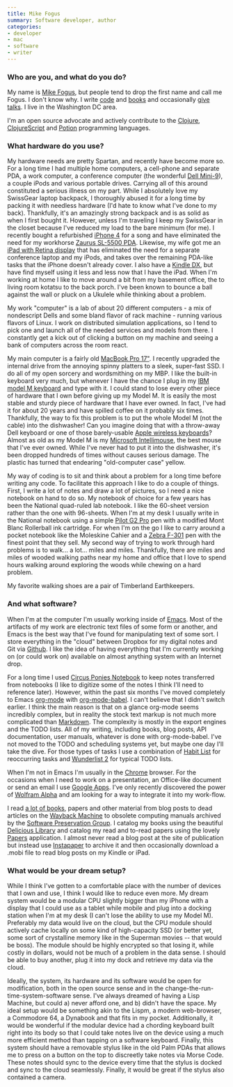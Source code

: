 ```yaml
---
title: Mike Fogus
summary: Software developer, author
categories:
- developer
- mac
- software
- writer
---
```


### Who are you, and what do you do?

My name is [Mike Fogus](http://www.fogus.me/ "Mike's website."), but people tend to drop the first name and call me Fogus. I don't know why. I write [code](http://github.com/fogus "Mike's Github account.") and [books](http://www.joyofclojure.com/ "Mike's book on Clojure.") and occasionally [give talks](http://www.fogus.me/talks/ "Mike's talks."). I live in the Washington DC area.

I'm an open source advocate and actively contribute to the [Clojure][], [ClojureScript][] and [Potion][] programming languages.

### What hardware do you use?

My hardware needs are pretty Spartan, and recently have become more so. For a long time I had multiple home computers, a cell-phone and separate PDA, a work computer, a conference computer (the wonderful [Dell Mini-9][inspiron-mini-9]), a couple iPods and various portable drives. Carrying all of this around constituted a serious illness on my part. While I absolutely love my SwissGear laptop backpack, I thoroughly abused it for a long time by packing it with needless hardware (I'd hate to know what I've done to my back). Thankfully, it's an amazingly strong backpack and is as solid as when I first bought it. However, unless I'm traveling I keep my SwissGear in the closet because I've reduced my load to the bare minimum (for me). I recently bought a refurbished [iPhone 4][iphone-4] for a song and have eliminated the need for my workhorse [Zaurus SL-5500 PDA][sl-5500]. Likewise, my wife got me an [iPad with Retina display][ipad-3] that has eliminated the need for a separate conference laptop and my iPods, and takes over the remaining PDA-like tasks that the iPhone doesn't already cover. I also have a [Kindle DX][kindle], but have find myself using it less and less now that I have the iPad. When I'm working at home I like to move around a bit from my basement office, the to living room kotatsu to the back porch. I've been known to bounce a ball against the wall or pluck on a Ukulele while thinking about a problem.

My work "computer" is a lab of about 20 different computers - a mix of nondescript Dells and some bland flavor of rack machine - running various flavors of Linux. I work on distributed simulation applications, so I tend to pick one and launch all of the needed services and models from there. I constantly get a kick out of clicking a button on my machine and seeing a bank of computers across the room react.

My main computer is a fairly old [MacBook Pro 17"][macbook-pro]. I recently upgraded the internal drive from the annoying spinny platters to a sleek, super-fast SSD. I do all of my open sorcery and wordsmithing on my MBP. I like the built-in keyboard very much, but whenever I have the chance I plug in my [IBM model M keyboard][model-m] and type with it. I could stand to lose every other piece of hardware that I own before giving up my Model M. It is easily the most stable and sturdy piece of hardware that I have ever owned. In fact, I've had it for about 20 years and have spilled coffee on it probably six times. Thankfully, the way to fix this problem is to put the whole Model M (not the cable) into the dishwasher! Can you imagine doing that with a throw-away Dell keyboard or one of those barely-usable [Apple wireless keyboards][keyboard]? Almost as old as my Model M is my [Microsoft Intellimouse][intellimouse], the best mouse that I've ever owned. While I've never had to put it into the dishwasher, it's been dropped hundreds of times without causes serious damage. The plastic has turned that endearing "old-computer case" yellow.

My way of coding is to sit and think about a problem for a long time before writing any code. To facilitate this approach I like to do a couple of things. First, I write a lot of notes and draw a lot of pictures, so I need a nice notebook on hand to do so. My notebook of choice for a few years has been the National quad-ruled lab notebook. I like the 60-sheet version rather than the one with 96-sheets. When I'm at my desk I usually write in the National notebook using a simple [Pilot G2 Pro][g2-pro] pen with a modified Mont Blanc Rollerball ink cartridge. For when I'm on the go I like to carry around a pocket notebook like the Moleskine Cahier and a [Zebra F-301][f-301] pen with the finest point that they sell. My second way of trying to work through hard problems is to walk... a lot... miles and miles. Thankfully, there are miles and miles of wooded walking paths near my home and office that I love to spend hours walking around exploring the woods while chewing on a hard problem.

My favorite walking shoes are a pair of Timberland Earthkeepers.

### And what software?

When I'm at the computer I'm usually working inside of [Emacs][]. Most of the artifacts of my work are electronic text files of some form or another, and Emacs is the best way that I've found for manipulating text of some sort. I store everything in the "cloud" between Dropbox for my digital notes and Git via [Github][]. I like the idea of having everything that I'm currently working on (or could work on) available on almost anything system with an Internet drop.

For a long time I used [Circus Ponies Notebook][notebook] to keep notes transferred from notebooks (I like to digitize some of the notes I think I'll need to reference later). However, within the past six months I've moved completely to Emacs [org-mode][] with [org-mode-babel][babel]. I can't believe that I didn't switch earlier. I think the main reason is that on a glance org-mode seems incredibly complex, but in reality the stock text markup is not much more complicated than [Markdown][]. The complexity is mostly in the export engines and the TODO lists. All of my writing, including books, blog posts, API documentation, user manuals, whatever is done with org-mode-babel. I've not moved to the TODO and scheduling systems yet, but maybe one day I'll take the dive. For those types of tasks I use a combination of [Habit List][habit-list-ios] for reoccurring tasks and [Wunderlist 2][wunderlist] for typical TODO lists.

When I'm not in Emacs I'm usually in the [Chrome][] browser. For the occasions when I need to work on a presentation, an Office-like document or send an email I use [Google Apps][g-suite]. I've only recently discovered the power of [Wolfram Alpha][wolfram-alpha] and am looking for a way to integrate it into my work-flow.

I read [a lot of books](http://www.goodreads.com/author/show/3514864.Michael_Fogus "Mike's books on Goodreads."), papers and other material from blog posts to dead articles on the [Wayback Machine][wayback-machine] to obsolete computing manuals archived by the [Software Preservation Group](http://www.softwarepreservation.org/ "The Software Preservation Group."). I catalog my books using the beautiful [Delicious Library][delicious-library] and catalog my read and to-read papers using the lovely [Papers][] application. I almost never read a blog post at the site of publication but instead use [Instapaper][] to archive it and then occasionally download a .mobi file to read blog posts on my Kindle or iPad.

### What would be your dream setup?

While I think I've gotten to a comfortable place with the number of devices that I own and use, I think I would like to reduce even more. My dream system would be a modular CPU slightly bigger than my iPhone with a display that I could use as a tablet while mobile and plug into a docking station when I'm at my desk (I can't lose the ability to use my Model M). Preferably my data would live on the cloud, but the CPU module should actively cache locally on some kind of high-capacity SSD (or better yet, some sort of crystalline memory like in the Superman movies -- that would be boss). The module should be highly encrypted so that losing it, while costly in dollars, would not be much of a problem in the data sense. I should be able to buy another, plug it into my dock and retrieve my data via the cloud.

Ideally, the system, its hardware and its software would be open for modification, both in the open source sense and in the change-the-run-time-system-software sense. I've always dreamed of having a Lisp Machine, but could a) never afford one, and b) didn't have the space. My ideal setup would be something akin to the Lispm, a modern web-browser, a Commodore 64, a Dynabook and that fits in my pocket. Additionally, it would be wonderful if the modular device had a chording keyboard built right into its body so that I could take notes live on the device using a much more efficient method than tapping on a software keyboard. Finally, this system should have a removable stylus like in the old Palm PDAs that allows me to press on a button on the top to discreetly take notes via Morse Code. These notes should sync to the device every time that the stylus is docked and sync to the cloud seamlessly. Finally, it would be great if the stylus also contained a camera.

[f-301]: https://www.amazon.com/Zebra-F-301-Retractable-Ballpoint-Black/dp/B001JT1ADW "A pen."
[g2-pro]: https://www.amazon.com/Pilot-Retractable-Roller-Barrel-31147/dp/B0013CIJSO/ "A pen."
[inspiron-mini-9]: http://www.dell.com/us/dfh/p/inspiron-mini9/pd "A 9 inch netbook."
[intellimouse]: https://www.amazon.com/Microsoft-D58-00026-Intellimouse-Optical-Mouse/dp/B00005TQ08 "A five-button mouse."
[ipad-3]: https://www.apple.com/ipad/ "A tablet device with a retina display."
[iphone-4]: https://en.wikipedia.org/wiki/IPhone_4 "A smartphone."
[keyboard]: https://www.apple.com/keyboard/ "The keyboard."
[kindle]: https://www.amazon.com/Kindle-Ereader-ebook-reader/dp/B007HCCNJU "A digital book reader."
[macbook-pro]: https://www.apple.com/macbook-pro/ "A laptop."
[model-m]: https://en.wikipedia.org/wiki/Model_M_keyboard "A keyboard."
[sl-5500]: https://www.amazon.com/Sharp-undefined-Zaurus-SL-5500-PDA/dp/B000063D6E "A Linux-powered PDA with a 3.5 inch screen."
[babel]: https://orgmode.org/worg/org-contrib/babel/ "A part of Org-mode that allows code execution."
[chrome]: https://www.google.com/intl/en/chrome/browser/ "A WebKit-based browser, where each tab runs in its own thread."
[clojure]: https://en.wikipedia.org/wiki/Clojure "A dynamic programming language using the Java Virtual Machine."
[clojurescript]: http://www.clojurescript.net/ "A Clojure to Javascript compiler."
[delicious-library]: https://www.delicious-monster.com/ "Mac software for cataloging your media."
[emacs]: http://www.gnu.org/software/emacs/ "A free open-source text editor."
[g-suite]: https://gsuite.google.com/ "A hosted solution for email, calendaring and more."
[github]: https://github.com/ "A Git code repository service."
[habit-list-ios]: https://habitlist.com/ "An app for building and tracking habits."
[instapaper]: https://www.instapaper.com/ "A web tool for saving pages to read later."
[markdown]: https://daringfireball.net/projects/markdown/ "An email-like format for marking up text."
[notebook]: https://en.wikipedia.org/wiki/Circus_Ponies_NoteBook "A notebook and outliner app for the Mac."
[org-mode]: https://orgmode.org/ "An Emacs mode for notes and to-do items."
[papers]: http://papersapp.com "iTunes-like software for organising articles."
[potion]: https://github.com/perl11/potion "An object-oriented programming language."
[wayback-machine]: http://archive.org/web/web.php "A service for pulling up archived copies of websites."
[wolfram-alpha]: http://www.wolframalpha.com/ "An online knowledge engine."
[wunderlist]: https://www.wunderlist.com/ "A cloud-syncing to-do manager."
